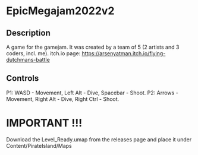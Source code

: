 # EpicMegajam2022v2

## Description
A game for the gamejam. It was created by a team of 5 (2 artists and 3 coders, incl. me).
itch.io page: https://arsenyatman.itch.io/flying-dutchmans-battle

## Controls
P1: WASD - Movement, Left Alt - Dive, Spacebar - Shoot.
P2: Arrows - Movement, Right Alt - Dive, Right Ctrl - Shoot.

# IMPORTANT !!!
Download the Level_Ready.umap from the releases page and place it under Content/PirateIsland/Maps
